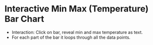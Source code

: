# Interactive Min Max (Temperature) Bar Chart

- Interaction: Click on bar, reveal min and max temperature as text.
- For each part of the bar it loops through all the data points.